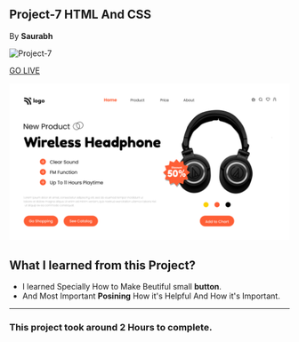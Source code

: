 ## Project-7 HTML And CSS

By **Saurabh**

![Project-7](https://img.shields.io/badge/Project-7-orange)

[GO LIVE](https://shopping-ineuron.netlify.app/)

![completeWebsite](./images/7.png)

## What I learned from this Project?

- I learned Specially How to Make Beutiful small **button**.
- And Most Important **Posining** How it's Helpful And How it's Important.


***
### This project took around **2 Hours** to complete.
